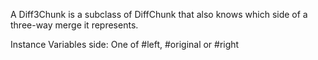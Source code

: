 A Diff3Chunk is a subclass of DiffChunk that also knows which side of a three-way merge it represents.

Instance Variables
	side:		<Symbol> One of #left, #original or #right
